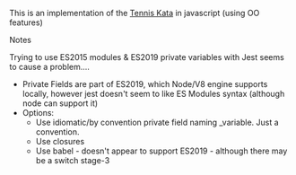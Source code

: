 This is an implementation of the [Tennis Kata](http://agilekatas.co.uk/katas/Tennis-Kata) in javascript (using OO features)

Notes

Trying to use ES2015 modules & ES2019 private variables with Jest seems to cause a problem....

- Private Fields are part of ES2019, which Node/V8 engine supports locally, however jest doesn't seem to like ES Modules syntax (although node can support it)
- Options: 
    - Use idiomatic/by convention private field naming _variable. Just a convention.
    - Use closures 
    - Use babel - doesn't appear to support ES2019 - although there may be a switch stage-3
